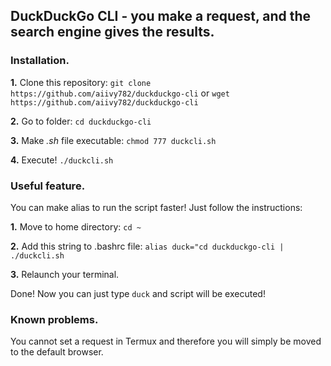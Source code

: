 ## DuckDuckGo CLI - you make a request, and the search engine gives the results.

### Installation.

**1.** Clone this repository: `git clone https://github.com/aiivy782/duckduckgo-cli` or `wget https://github.com/aiivy782/duckduckgo-cli`

**2.** Go to folder: `cd duckduckgo-cli`

**3.** Make *.sh* file executable: `chmod 777 duckcli.sh`

**4.** Execute! `./duckcli.sh`

### Useful feature.

You can make alias to run the script faster! Just follow the instructions:

**1.** Move to home directory: `cd ~`

**2.** Add this string to .bashrc file: `alias duck="cd duckduckgo-cli | ./duckcli.sh`

**3.** Relaunch your terminal.

Done! Now you can just type `duck` and script will be executed!

### Known problems.

You cannot set a request in Termux and therefore you will simply be moved to the default browser.
